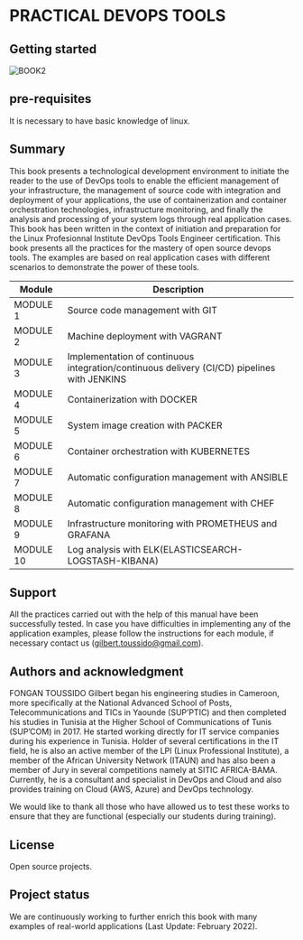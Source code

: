 # PRACTICAL DEVOPS TOOLS



## Getting started

![BOOK2](/uploads/2ce138ee3d48dcfd8b4f4296739a3a08/BOOK2.PNG)

## pre-requisites 

It is necessary to have basic knowledge of linux.

## Summary

This book presents a technological development environment to initiate the reader to the use of DevOps tools to enable the efficient management of your infrastructure, the management of source code with integration and deployment of your applications, the use of containerization and container orchestration technologies, infrastructure monitoring, and finally the analysis and processing of your system logs through real application cases. This book has been written in the context of initiation and preparation for the Linux Profesionnal Institute DevOps Tools Engineer certification.
This book presents all the practices for the mastery of open source devops tools. The examples are based on real application cases with different scenarios to demonstrate the power of these tools.


Module      | Description
------------|-------
MODULE 1    | Source code management with GIT
MODULE 2    | Machine deployment with VAGRANT
MODULE 3    | Implementation of continuous integration/continuous delivery (CI/CD) pipelines  with JENKINS
MODULE 4    | Containerization with DOCKER
MODULE 5    | System image creation with PACKER
MODULE 6    | Container orchestration with KUBERNETES
MODULE 7    | Automatic configuration management with ANSIBLE
MODULE 8    | Automatic configuration management with CHEF
MODULE 9    | Infrastructure monitoring with PROMETHEUS and GRAFANA
MODULE 10   | Log analysis with ELK(ELASTICSEARCH-LOGSTASH-KIBANA)

## Support

All the practices carried out with the help of this manual have been successfully tested. In case you have difficulties in implementing any of the application examples, please follow the instructions for each module, if necessary contact us (gilbert.toussido@gmail.com).




## Authors and acknowledgment

FONGAN TOUSSIDO Gilbert began his engineering studies in Cameroon, more specifically at the National Advanced School of Posts, Telecommunications and TICs in Yaounde (SUP’PTIC) and then completed his studies in Tunisia at the Higher School of Communications of Tunis (SUP’COM) in 2017. He started working directly for IT service companies during his experience in Tunisia. Holder of several certifications in the IT field, he is also an active member of the LPI (Linux Professional Institute), a member of the African University Network (ITAUN) and has also been a member of Jury in several competitions namely at SITIC AFRICA-BAMA. Currently, he is a consultant and specialist in DevOps and Cloud and also provides training on Cloud (AWS, Azure) and DevOps technology.

We would like to thank all  those who have allowed us to test these works to ensure that they are functional (especially our students during training).

## License

Open source projects.

## Project status

We are continuously working to further enrich this book with many examples of real-world applications (Last Update: February 2022).

